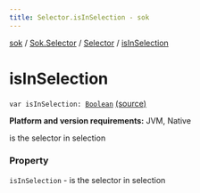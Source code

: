 ```yaml
---
title: Selector.isInSelection - sok
---
```


[sok](../../index.html) / [Sok.Selector](../index.html) / [Selector](index.html) / [isInSelection](./is-in-selection.html)

# isInSelection

`var isInSelection: `[`Boolean`](https://kotlinlang.org/api/latest/jvm/stdlib/kotlin/-boolean/index.html) [(source)](https://github.com/SeekDaSky/Sok/tree/master/jvm/sok-jvm/src/Sok/Selector/Selector.kt#L81)

**Platform and version requirements:** JVM, Native

is the selector in selection

### Property

`isInSelection` - is the selector in selection